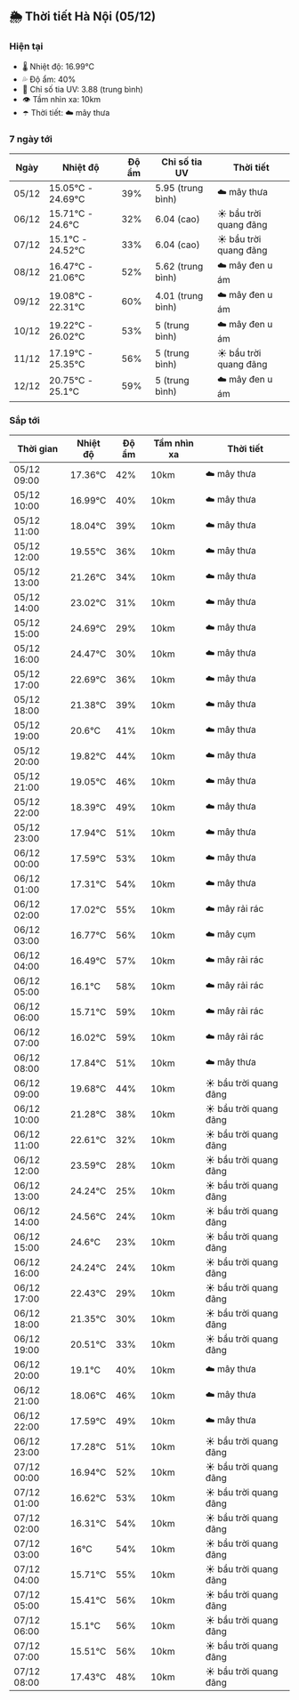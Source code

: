 ## 🌦️ Thời tiết Hà Nội (05/12)

### Hiện tại

- 🌡️ Nhiệt độ: 16.99℃
- 💦 Độ ẩm: 40%
- 🌟 Chỉ số tia UV: 3.88 (trung bình)
- 👁️ Tầm nhìn xa: 10km
- ☂️ Thời tiết: ☁️ mây thưa

### 7 ngày tới

| Ngày | Nhiệt độ | Độ ẩm | Chỉ số tia UV | Thời tiết |
| --- | --- | --- | --- | --- |
| 05/12 | 15.05℃ - 24.69℃ | 39% | 5.95 (trung bình) | ☁️ mây thưa |
| 06/12 | 15.71℃ - 24.6℃ | 32% | 6.04 (cao) | ☀️ bầu trời quang đãng |
| 07/12 | 15.1℃ - 24.52℃ | 33% | 6.04 (cao) | ☀️ bầu trời quang đãng |
| 08/12 | 16.47℃ - 21.06℃ | 52% | 5.62 (trung bình) | ☁️ mây đen u ám |
| 09/12 | 19.08℃ - 22.31℃ | 60% | 4.01 (trung bình) | ☁️ mây đen u ám |
| 10/12 | 19.22℃ - 26.02℃ | 53% | 5 (trung bình) | ☁️ mây đen u ám |
| 11/12 | 17.19℃ - 25.35℃ | 56% | 5 (trung bình) | ☀️ bầu trời quang đãng |
| 12/12 | 20.75℃ - 25.1℃ | 59% | 5 (trung bình) | ☁️ mây đen u ám |

### Sắp tới

| Thời gian | Nhiệt độ | Độ ẩm | Tầm nhìn xa | Thời tiết |
| --- | --- | --- | --- | --- |
| 05/12 09:00 | 17.36℃ | 42% | 10km | ☁️ mây thưa |
| 05/12 10:00 | 16.99℃ | 40% | 10km | ☁️ mây thưa |
| 05/12 11:00 | 18.04℃ | 39% | 10km | ☁️ mây thưa |
| 05/12 12:00 | 19.55℃ | 36% | 10km | ☁️ mây thưa |
| 05/12 13:00 | 21.26℃ | 34% | 10km | ☁️ mây thưa |
| 05/12 14:00 | 23.02℃ | 31% | 10km | ☁️ mây thưa |
| 05/12 15:00 | 24.69℃ | 29% | 10km | ☁️ mây thưa |
| 05/12 16:00 | 24.47℃ | 30% | 10km | ☁️ mây thưa |
| 05/12 17:00 | 22.69℃ | 36% | 10km | ☁️ mây thưa |
| 05/12 18:00 | 21.38℃ | 39% | 10km | ☁️ mây thưa |
| 05/12 19:00 | 20.6℃ | 41% | 10km | ☁️ mây thưa |
| 05/12 20:00 | 19.82℃ | 44% | 10km | ☁️ mây thưa |
| 05/12 21:00 | 19.05℃ | 46% | 10km | ☁️ mây thưa |
| 05/12 22:00 | 18.39℃ | 49% | 10km | ☁️ mây thưa |
| 05/12 23:00 | 17.94℃ | 51% | 10km | ☁️ mây thưa |
| 06/12 00:00 | 17.59℃ | 53% | 10km | ☁️ mây thưa |
| 06/12 01:00 | 17.31℃ | 54% | 10km | ☁️ mây thưa |
| 06/12 02:00 | 17.02℃ | 55% | 10km | ☁️ mây rải rác |
| 06/12 03:00 | 16.77℃ | 56% | 10km | ☁️ mây cụm |
| 06/12 04:00 | 16.49℃ | 57% | 10km | ☁️ mây rải rác |
| 06/12 05:00 | 16.1℃ | 58% | 10km | ☁️ mây rải rác |
| 06/12 06:00 | 15.71℃ | 59% | 10km | ☁️ mây rải rác |
| 06/12 07:00 | 16.02℃ | 59% | 10km | ☁️ mây rải rác |
| 06/12 08:00 | 17.84℃ | 51% | 10km | ☁️ mây thưa |
| 06/12 09:00 | 19.68℃ | 44% | 10km | ☀️ bầu trời quang đãng |
| 06/12 10:00 | 21.28℃ | 38% | 10km | ☀️ bầu trời quang đãng |
| 06/12 11:00 | 22.61℃ | 32% | 10km | ☀️ bầu trời quang đãng |
| 06/12 12:00 | 23.59℃ | 28% | 10km | ☀️ bầu trời quang đãng |
| 06/12 13:00 | 24.24℃ | 25% | 10km | ☀️ bầu trời quang đãng |
| 06/12 14:00 | 24.56℃ | 24% | 10km | ☀️ bầu trời quang đãng |
| 06/12 15:00 | 24.6℃ | 23% | 10km | ☀️ bầu trời quang đãng |
| 06/12 16:00 | 24.24℃ | 24% | 10km | ☀️ bầu trời quang đãng |
| 06/12 17:00 | 22.43℃ | 29% | 10km | ☀️ bầu trời quang đãng |
| 06/12 18:00 | 21.35℃ | 30% | 10km | ☀️ bầu trời quang đãng |
| 06/12 19:00 | 20.51℃ | 33% | 10km | ☀️ bầu trời quang đãng |
| 06/12 20:00 | 19.1℃ | 40% | 10km | ☁️ mây thưa |
| 06/12 21:00 | 18.06℃ | 46% | 10km | ☁️ mây thưa |
| 06/12 22:00 | 17.59℃ | 49% | 10km | ☁️ mây thưa |
| 06/12 23:00 | 17.28℃ | 51% | 10km | ☀️ bầu trời quang đãng |
| 07/12 00:00 | 16.94℃ | 52% | 10km | ☀️ bầu trời quang đãng |
| 07/12 01:00 | 16.62℃ | 53% | 10km | ☀️ bầu trời quang đãng |
| 07/12 02:00 | 16.31℃ | 54% | 10km | ☀️ bầu trời quang đãng |
| 07/12 03:00 | 16℃ | 54% | 10km | ☀️ bầu trời quang đãng |
| 07/12 04:00 | 15.71℃ | 55% | 10km | ☀️ bầu trời quang đãng |
| 07/12 05:00 | 15.41℃ | 56% | 10km | ☀️ bầu trời quang đãng |
| 07/12 06:00 | 15.1℃ | 56% | 10km | ☀️ bầu trời quang đãng |
| 07/12 07:00 | 15.51℃ | 56% | 10km | ☀️ bầu trời quang đãng |
| 07/12 08:00 | 17.43℃ | 48% | 10km | ☀️ bầu trời quang đãng |
